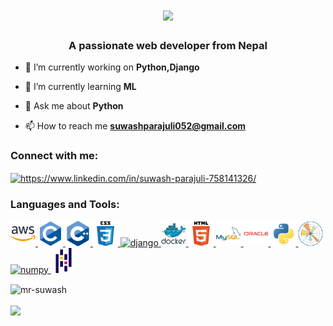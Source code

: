 <h1 align="center">
  <a href="https://github.com/Mr-Suwash">
    <img src="https://readme-typing-svg.herokuapp.com?color=black&size=26&center=true&vCenter=true&width=900&lines=Hi%2C+Its+me+Suwash+Parajuli">
  </a>
</h1>
<h3 align="center">A passionate web developer from Nepal</h3>

- 🔭 I’m currently working on **Python,Django**

- 🌱 I’m currently learning **ML**

- 💬 Ask me about **Python**

- 📫 How to reach me **suwashparajuli052@gmail.com**

<h3 align="left">Connect with me:</h3>
<p align="left">
<a href="https://www.linkedin.com/in/suwash-parajuli-758141326/" target="blank"><img align="center" src="https://raw.githubusercontent.com/rahuldkjain/github-profile-readme-generator/master/src/images/icons/Social/linked-in-alt.svg" alt="https://www.linkedin.com/in/suwash-parajuli-758141326/" height="30" width="40" /></a>
</p>

<h3 align="left">Languages and Tools:</h3>
<p align="left"> <a href="https://aws.amazon.com" target="_blank" rel="noreferrer"> <img src="https://raw.githubusercontent.com/devicons/devicon/master/icons/amazonwebservices/amazonwebservices-original-wordmark.svg" alt="aws" width="40" height="40"/> </a> <a href="https://www.cprogramming.com/" target="_blank" rel="noreferrer"> <img src="https://raw.githubusercontent.com/devicons/devicon/master/icons/c/c-original.svg" alt="c" width="40" height="40"/> </a> <a href="https://www.w3schools.com/cpp/" target="_blank" rel="noreferrer"> <img src="https://raw.githubusercontent.com/devicons/devicon/master/icons/cplusplus/cplusplus-original.svg" alt="cplusplus" width="40" height="40"/> </a> <a href="https://www.w3schools.com/css/" target="_blank" rel="noreferrer"> <img src="https://raw.githubusercontent.com/devicons/devicon/master/icons/css3/css3-original-wordmark.svg" alt="css3" width="40" height="40"/> </a> <a href="https://www.djangoproject.com/" target="_blank" rel="noreferrer"> <img src="https://cdn.worldvectorlogo.com/logos/django.svg" alt="django" width="40" height="40"/> </a> <a href="https://www.docker.com/" target="_blank" rel="noreferrer"> <img src="https://raw.githubusercontent.com/devicons/devicon/master/icons/docker/docker-original-wordmark.svg" alt="docker" width="40" height="40"/> </a> <a href="https://www.w3.org/html/" target="_blank" rel="noreferrer"> <img src="https://raw.githubusercontent.com/devicons/devicon/master/icons/html5/html5-original-wordmark.svg" alt="html5" width="40" height="40"/> </a> <a href="https://www.mysql.com/" target="_blank" rel="noreferrer"> <img src="https://raw.githubusercontent.com/devicons/devicon/master/icons/mysql/mysql-original-wordmark.svg" alt="mysql" width="40" height="40"/> </a> <a href="https://www.oracle.com/" target="_blank" rel="noreferrer"> <img src="https://raw.githubusercontent.com/devicons/devicon/master/icons/oracle/oracle-original.svg" alt="oracle" width="40" height="40"/> </a> <a href="https://www.python.org" target="_blank" rel="noreferrer"> <img src="https://raw.githubusercontent.com/devicons/devicon/master/icons/python/python-original.svg" alt="python" width="40" height="40"/> </a> <a href="https://matplotlib.org//" target="_blank" rel="noreferrer"> <img src="https://github.com/devicons/devicon/blob/master/icons/matplotlib/matplotlib-original.svg" alt="matplotlib" width="40" height="40"/> </a> <a href="https://numpy.org/" target="_blank" rel="noreferrer"> <img src="https://numpy.org/images/logo.svg" alt="numpy" width="40" height="40"/> </a> <a href="https://pandas.pydata.org/" target="_blank" rel="noreferrer"> <img src="https://github.com/devicons/devicon/blob/master/icons/pandas/pandas-original.svg" alt="pandas" width="40" height="40"/> </a> </p>

<p><img align="center" src="https://github-readme-stats.vercel.app/api/top-langs?username=mr-suwash&langs_count=4&show_icons=true&locale=en&layout=compact" alt="mr-suwash" /></p>

<p> <img align ="center" src="https://github-readme-streak-stats.herokuapp.com/?user=Mr-Suwash&bg_color=0e0e0e&hide_border=true"/></p>

